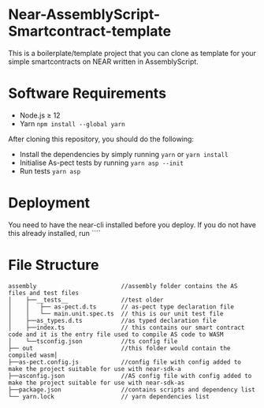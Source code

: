 # Near-AssemblyScript-Smartcontract-template

This is a boilerplate/template project that you can clone as template for your simple smartcontracts on NEAR written in AssemblyScript. 

# **Software Requirements**
 - Node.js ≥ 12
 - Yarn ``npm install --global yarn``

After cloning this repository, you should do the following:

- Install the dependencies by simply running `yarn` or ` yarn install ` 
- Initialise As-pect tests by running ` yarn asp --init `
- Run tests `yarn asp`  

# **Deployment**

You need to have the near-cli installed before you deploy. If you do not have this already installed,
run ````

# **File Structure**
```
assembly                        //assembly folder contains the AS files and test files
│    ├──__tests__               //test older                                
│    │   ├── as-pect.d.ts       // as-pect type declaration file   
│    │   └── main.unit.spec.ts  // this is our unit test file
│    ├──as_types.d.ts           //as typed declaration file
│    ├──index.ts                // this contains our smart contract code and it is the entry file used to compile AS code to WASM
│    └──tsconfig.json           //ts config file    
├── out                         //this folder would contain the compiled wasm│   
├──as-pect.config.js            //config file with config added to make the project suitable for use with near-sdk-a
├──asconfig.json                //AS config file with config added to make the project suitable for use with near-sdk-as
├──package.json                 //contains scripts and dependency list
└── yarn.lock                   // yarn dependencies list
```



